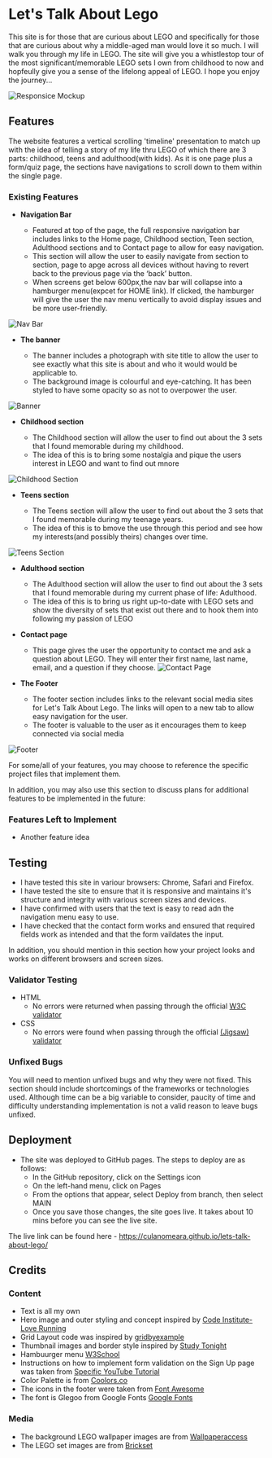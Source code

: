 # Let's Talk About Lego

This site is for those that are curious about LEGO and specifically for those that are curious about why a middle-aged man would love it so much. I will walk you through my life in LEGO. The site will give you a whistlestop tour of the most significant/memorable LEGO sets I own from childhood to now and hopfeully give you a sense of the lifelong appeal of LEGO. I hope you enjoy the journey...



![Responsice Mockup](https://github.com/lucyrush/readme-template/blob/master/media/love_running_mockup.png)

## Features 

The website features a vertical scrolling 'timeline' presentation to match up with the idea of telling a story of my life thru LEGO of which there are 3 parts: childhood, teens and adulthood(with kids). As it is one page plus a form/quiz page, the sections have navigations to scroll down to them within the single page.

### Existing Features

- __Navigation Bar__

  - Featured at top of the page, the full responsive navigation bar includes links to the Home page, Childhood section, Teen section, Adulthood sections and to Contact page to allow for easy navigation.
  - This section will allow the user to easily navigate from section to section, page to apge across all devices without having to revert back to the previous page via the ‘back’ button.
  - When screens get below 600px,the nav bar will collapse into a hamburger menu(expcet for HOME link). If clicked, the hamburger will give the user the nav menu vertically to avoid display issues and be more user-friendly. 

![Nav Bar](https://github.com/lucyrush/readme-template/blob/master/media/love_running_nav.png)

- __The banner__

  - The banner includes a photograph with site title to allow the user to see exactly what this site is about and who it would would be applicable to.
  - The background image is colourful and eye-catching. It has been styled to have some opacity so as not to overpower the user.

![Banner](https://github.com/lucyrush/readme-template/blob/master/media/love_running_landing.png)

- __Childhood section__

  - The Childhood section will allow the user to find out about the 3 sets that I found memorable during my childhood. 
  - The idea of this is to bring some nostalgia and pique the users interest in LEGO and want to find out mnore

![Childhood Section](https://github.com/lucyrush/readme-template/blob/master/media/love_running_ethos.png)

- __Teens section__

  - The Teens section will allow the user to find out about the 3 sets that I found memorable during my teenage years. 
  - The idea of this is to bmove the use through this period and see how my interests(and possibly theirs) changes over time.

![Teens Section](https://github.com/lucyrush/readme-template/blob/master/media/love_running_times.png)

- __Adulthood section__

  - The Adulthood section will allow the user to find out about the 3 sets that I found memorable during my current phase of life: Adulthood. 
  - The idea of this is to bring us right up-to-date with LEGO sets and show the diversity of sets that exist out there and to hook them into following my passion of LEGO

- __Contact page__

  - This page gives the user the opportunity to contact me and ask a question about LEGO. They will enter their first name, last name, email, and a question if they choose.
  ![Contact Page](https://github.com/lucyrush/readme-template/blob/master/media/love_running_signup.png)

- __The Footer__ 

  - The footer section includes links to the relevant social media sites for Let's Talk About Lego. The links will open to a new tab to allow easy navigation for the user. 
  - The footer is valuable to the user as it encourages them to keep connected via social media

![Footer](https://github.com/lucyrush/readme-template/blob/master/media/love_running_footer.png)

For some/all of your features, you may choose to reference the specific project files that implement them.

In addition, you may also use this section to discuss plans for additional features to be implemented in the future:

### Features Left to Implement

- Another feature idea

## Testing 

- I have tested this site in variour browsers: Chrome, Safari and Firefox.
- I have tested the site to ensure that it is responsive and maintains it's structure and integrity with various screen sizes and devices.
- I have confirmed with users that the text is easy to read adn the navigation menu easy to use.
- I have checked that the contact form works and ensured that required fields work as intended and that the form vaildates the input.

In addition, you should mention in this section how your project looks and works on different browsers and screen sizes.

### Validator Testing 

- HTML
  - No errors were returned when passing through the official [W3C validator](https://validator.w3.org/nu/?doc=https%3A%2F%2Fculanomeara.github.io%2Flets-talk-about-lego%2F)
- CSS
  - No errors were found when passing through the official [(Jigsaw) validator](https://jigsaw.w3.org/css-validator/validator?uri=https%3A%2F%2Fculanomeara.github.io%2Flets-talk-about-lego%2F&profile=css3svg&usermedium=all&warning=1&vextwarning=&lang=en)

### Unfixed Bugs

You will need to mention unfixed bugs and why they were not fixed. This section should include shortcomings of the frameworks or technologies used. Although time can be a big variable to consider, paucity of time and difficulty understanding implementation is not a valid reason to leave bugs unfixed. 

## Deployment 

- The site was deployed to GitHub pages. The steps to deploy are as follows: 
  - In the GitHub repository, click on the Settings icon 
  - On the left-hand menu, click on Pages
  - From the options that appear, select Deploy from branch, then select MAIN
  - Once you save those changes, the site goes live. It takes about 10 mins before you can see the live site.

The live link can be found here - https://culanomeara.github.io/lets-talk-about-lego/ 


## Credits 

### Content 

- Text is all my own
- Hero image and outer styling and concept inspired by [Code Institute-Love Running](https://github.com/Code-Institute-Solutions/love-running-2.0-sourcecode/blob/main/03-creating-the-hero-image/03-hero-image-cover-text/assets/css/style.css)
- Grid Layout code was inspired by [gridbyexample](https://gridbyexample.com/examples/example13/)
- Thumbnail images and border style inspired by [Study Tonight](https://www.studytonight.com/css-howtos/how-to-create-a-thumbnail-image-with-css)
- Hambuurger menu [W3School](https://www.w3schools.com/howto/howto_js_topnav_responsive.asp)
- Instructions on how to implement form validation on the Sign Up page was taken from [Specific YouTube Tutorial](https://www.youtube.com/)
- Color Palette is from [Coolors.co](https://coolors.co/e30022-fff600-4cbb17-0063dc-ff681f)
- The icons in the footer were taken from [Font Awesome](https://fontawesome.com/)
- The font is Glegoo from Google Fonts [Google Fonts](https://fonts.google.com/specimen/Glegoo?query=lego&sort=popularity&preview.text=My%20childhood%20sets&preview.text_type=custom#styles)

### Media

- The background LEGO wallpaper images are from [Wallpaperaccess](https://wallpaperaccess.com/lego-bricks)
- The LEGO set images are from [Brickset](https://brickset.com/)
